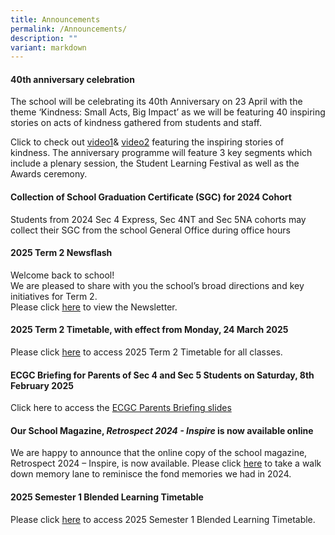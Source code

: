 ```yaml
---
title: Announcements
permalink: /Announcements/
description: ""
variant: markdown
---
```

#### 40th anniversary celebration
The school will be celebrating its 40th Anniversary on 23 April with the theme ‘Kindness: Small Acts, Big Impact’ as we will be featuring 40 inspiring stories on acts of kindness gathered from students and staff.

Click to check out [video1](https://go.gov.sg/prss40thanniversaryvideo1)&amp; [video2](https://go.gov.sg/prss40thanniversaryvideo2) featuring the inspiring stories of kindness. The anniversary programme will feature 3 key segments which include a plenary session, the Student Learning Festival as well as the Awards ceremony.

#### Collection of School Graduation Certificate (SGC) for 2024 Cohort
Students from 2024 Sec 4 Express, Sec 4NT and Sec 5NA cohorts may collect their SGC from the school General Office during office hours<br>

#### 2025 Term 2 Newsflash

Welcome back to school!<br>
We are pleased to share with you the school’s broad directions and key initiatives for Term 2.<br>
Please click [here](/files/Newsflash_Term_2_2025_Final.pdf) to view the Newsletter.<br>

#### 2025 Term 2 Timetable, with effect from Monday, 24 March 2025

Please click [here](/files/2025_T2_TT_WEF_24_MAR_FINAL_FOR_CLASSES.pdf) to access 2025 Term 2 Timetable for all classes.<br>


#### ECGC Briefing for Parents of Sec 4 and Sec 5 Students on Saturday, 8th February 2025

Click here to access the [ECGC Parents Briefing slides](/files/Information%20for%20Parents/2025_S45_ECGC_Briefing_for_Parents__Sat_8_Feb_.pdf)


#### Our School Magazine, *Retrospect 2024 - Inspire* is now available online

We are happy to announce that the online copy of the school magazine, Retrospect 2024 – Inspire, is now available. Please click [here](https://online.fliphtml5.com/yhdnr/vzld/#p=1) to take a walk down memory lane to reminisce the fond memories we had in 2024.

#### 2025 Semester 1 Blended Learning Timetable

Please click [here](/files/2025_SEM1_BL_TT_V1a_Classes.pdf) to access 2025 Semester 1 Blended Learning Timetable. <br>